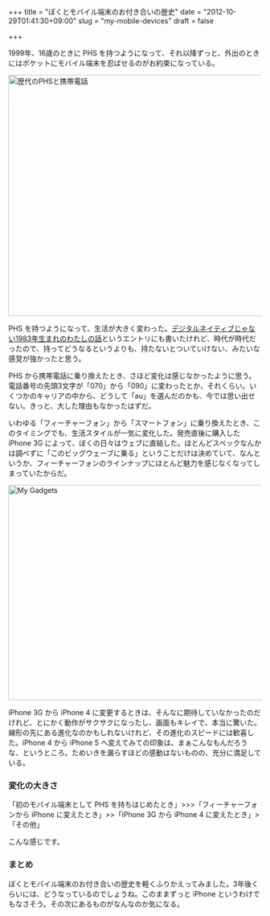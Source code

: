 +++
title = "ぼくとモバイル端末のお付き合いの歴史"
date = "2012-10-29T01:41:30+09:00"
slug = "my-mobile-devices"
draft = false

+++

<p>1999年、16歳のときに PHS を持つようになって、それ以降ずっと、外出のときにはポケットにモバイル端末を忍ばせるのがお約束になっている。</p>
<p><a href="http://www.flickr.com/photos/june29/93194198/" title="歴代のPHSと携帯電話 by june29, on Flickr"><img src="http://farm1.staticflickr.com/17/93194198_7ecbd2b2f1_z.jpg?zz=1" width="640" height="480" alt="歴代のPHSと携帯電話"></a></p>
<p>PHS を持つようになって、生活が大きく変わった。<a href="http://june29.jp/2011/02/19/i-was-born-in-1983-before-internet/" title="デジタルネイティブじゃない1983年生まれのわたしの話 - 準二級.jp">デジタルネイティブじゃない1983年生まれのわたしの話</a>というエントリにも書いたけれど、時代が時代だったので、持ってどうなるというよりも、持たないとついていけない、みたいな感覚が強かったと思う。</p>
<p>PHS から携帯電話に乗り換えたとき、さほど変化は感じなかったように思う。電話番号の先頭3文字が「070」から「090」に変わったとか、それくらい。いくつかのキャリアの中から、どうして「au」を選んだのかも、今では思い出せない。きっと、大した理由もなかったはずだ。</p>
<p>いわゆる「フィーチャーフォン」から「スマートフォン」に乗り換えたとき、このタイミングでも、生活スタイルが一気に変化した。発売直後に購入した iPhone 3G によって、ぼくの日々はウェブに直結した。ほとんどスペックなんかは調べずに「このビッグウェーブに乗る」ということだけは決めていて、なんというか、フィーチャーフォンのラインナップにほとんど魅力を感じなくなってしまっていたからだ。</p>
<p><a href="http://www.flickr.com/photos/june29/8131020039/" title="My Gadgets by june29, on Flickr"><img src="http://farm9.staticflickr.com/8196/8131020039_b727033f75_z.jpg" width="640" height="428" alt="My Gadgets"></a></p>
<p>iPhone 3G から iPhone 4 に変更するときは、そんなに期待していなかったのだけれど、とにかく動作がサクサクになったし、画面もキレイで、本当に驚いた。線形の先にある進化なのかもしれないけれど、その進化のスピードには歓喜した。iPhone 4 から iPhone 5 へ変えてみての印象は、まぁこんなもんだろうな、というところ。ためいきを漏らすほどの感動はないものの、充分に満足している。</p>
<h3>変化の大きさ</h3>
<p>「初のモバイル端末として PHS を持ちはじめたとき」>>>「フィーチャーフォンから iPhone に変えたとき」>>「iPhone 3G から iPhone 4 に変えたとき」>「その他」</p>
<p>こんな感じです。</p>
<h3>まとめ</h3>
<p>ぼくとモバイル端末のお付き合いの歴史を軽くふりかえってみました。3年後くらいには、どうなっているのでしょうね。このままずっと iPhone というわけでもなさそう。その次にあるものがなんなのか気になる。</p>
